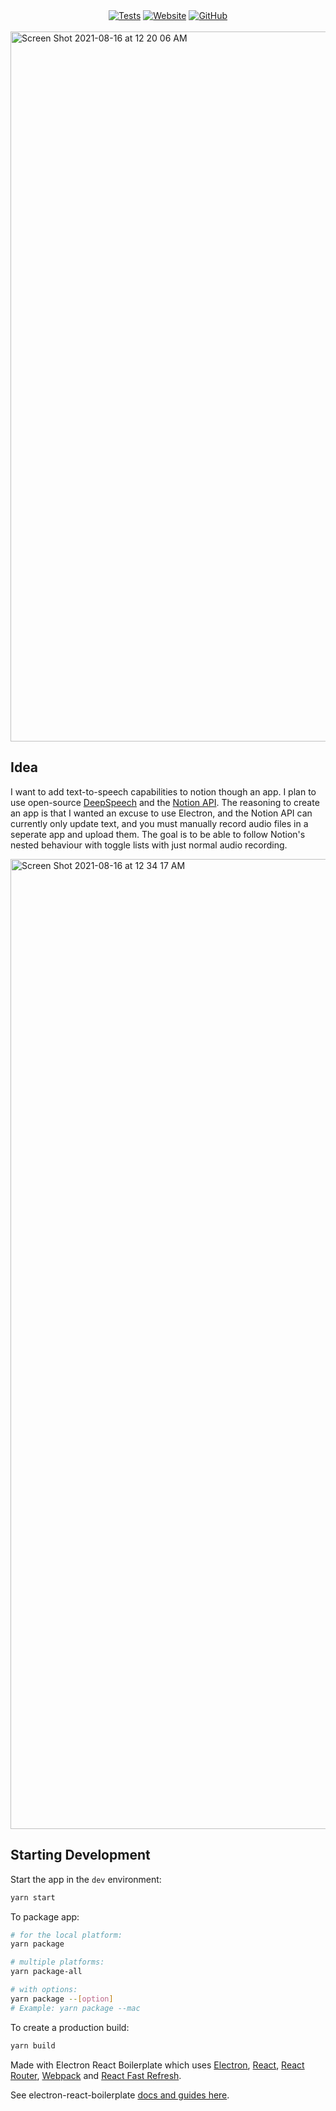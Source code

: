 <div align="center">
  <a href="https://github.com/Avery2/ThoughtApp/actions/workflows/test.yml"><img alt="Tests" src="https://github.com/Avery2/ThoughtApp/actions/workflows/test.yml/badge.svg"/></a>
  <a href="http://www.averychan.site/ThoughtApp/"><img alt="Website" src="https://img.shields.io/website?down_color=lightgrey&down_message=offline&label=site&up_color=green&up_message=online&url=https%3A%2F%2Fwww.averychan.site/ThoughtApp/"/></a>
  <a href="https://github.com/Avery2/ThoughtApp"><img alt="GitHub" src="https://img.shields.io/badge/GitHub-%230077B5.svg?style=flat&logo=github&logoColor=white&color=25292E"/></a>
</div><br/>

<img width="1136" alt="Screen Shot 2021-08-16 at 12 20 06 AM" src="https://user-images.githubusercontent.com/53503018/129514708-2cff0d2b-f43b-4742-8b27-974ed7d01966.png">

## Idea

I want to add text-to-speech capabilities to notion though an app. I plan to use open-source [DeepSpeech](https://github.com/mozilla/DeepSpeech) and the [Notion API](https://developers.notion.com/reference/intro). The reasoning to create an app is that I wanted an excuse to use Electron, and the Notion API can currently only update text, and you must manually record audio files in a seperate app and upload them. The goal is to be able to follow Notion's nested behaviour with toggle lists with just normal audio recording.

<img width="1552" alt="Screen Shot 2021-08-16 at 12 34 17 AM" src="https://user-images.githubusercontent.com/53503018/129515746-128f18a1-818c-40e5-b9c8-6de71b3192d6.png">

## Starting Development

Start the app in the `dev` environment:

```bash
yarn start
```

To package app:

```bash
# for the local platform:
yarn package

# multiple platforms:
yarn package-all

# with options:
yarn package --[option]
# Example: yarn package --mac
```

To create a production build:

```bash
yarn build
```

Made with Electron React Boilerplate which uses [Electron](https://electron.atom.io/), [React](https://facebook.github.io/react/), [React Router](https://github.com/reactjs/react-router), [Webpack](https://webpack.js.org/) and [React Fast Refresh](https://www.npmjs.com/package/react-refresh).

See electron-react-boilerplate [docs and guides here](https://electron-react-boilerplate.js.org/docs/installation).
